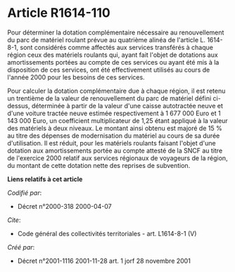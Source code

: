 # Article R1614-110

Pour déterminer la dotation complémentaire nécessaire au renouvellement du parc de matériel roulant prévue au quatrième
alinéa de l'article L. 1614-8-1, sont considérés comme affectés aux services transférés à chaque région ceux des matériels
roulants qui, ayant fait l'objet de dotations aux amortissements portées au compte de ces services ou ayant été mis à la
disposition de ces services, ont été effectivement utilisés au cours de l'année 2000 pour les besoins de ces services.

Pour calculer la dotation complémentaire due à chaque région, il est retenu un trentième de la valeur de renouvellement du
parc de matériel défini ci-dessus, déterminée à partir de la valeur d'une caisse autotractée neuve et d'une voiture tractée
neuve estimée respectivement à 1 677 000 Euro et 1 143 000 Euro, un coefficient multiplicateur de 1,25 étant appliqué à la
valeur des matériels à deux niveaux. Le montant ainsi obtenu est majoré de 15 % au titre des dépenses de modernisation du
matériel au cours de sa durée d'utilisation. Il est réduit, pour les matériels roulants faisant l'objet d'une dotation aux
amortissements portée au compte attesté de la SNCF au titre de l'exercice 2000 relatif aux services régionaux de voyageurs de
la région, du montant de cette dotation nette des reprises de subvention.

**Liens relatifs à cet article**

_Codifié par_:

  - Décret n°2000-318 2000-04-07

_Cite_:

  - Code général des collectivités territoriales - art. L1614-8-1 (V)

_Créé par_:

  - Décret n°2001-1116 2001-11-28 art. 1 jorf 28 novembre 2001
